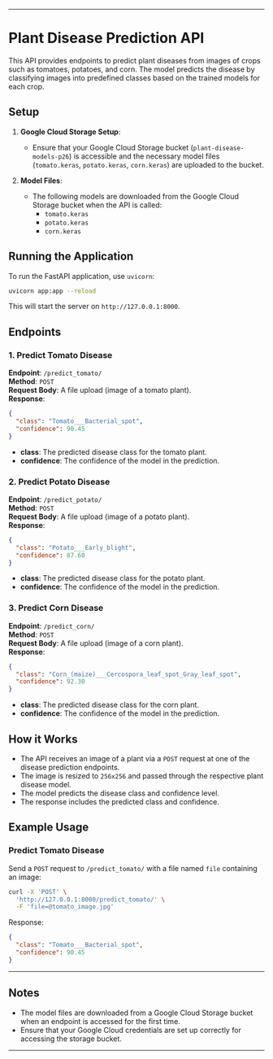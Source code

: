 
---

# Plant Disease Prediction API

This API provides endpoints to predict plant diseases from images of crops such as tomatoes, potatoes, and corn. The model predicts the disease by classifying images into predefined classes based on the trained models for each crop.

## Setup

1. **Google Cloud Storage Setup**: 
   - Ensure that your Google Cloud Storage bucket (`plant-disease-models-p26`) is accessible and the necessary model files (`tomato.keras`, `potato.keras`, `corn.keras`) are uploaded to the bucket.
   
2. **Model Files**:
   - The following models are downloaded from the Google Cloud Storage bucket when the API is called:
     - `tomato.keras`
     - `potato.keras`
     - `corn.keras`

## Running the Application

To run the FastAPI application, use `uvicorn`:

```bash
uvicorn app:app --reload
```

This will start the server on `http://127.0.0.1:8000`.

## Endpoints

### 1. **Predict Tomato Disease**
   **Endpoint**: `/predict_tomato/`  
   **Method**: `POST`  
   **Request Body**: A file upload (image of a tomato plant).  
   **Response**:
   ```json
   {
     "class": "Tomato___Bacterial_spot",
     "confidence": 90.45
   }
   ```
   - **class**: The predicted disease class for the tomato plant.
   - **confidence**: The confidence of the model in the prediction.

### 2. **Predict Potato Disease**
   **Endpoint**: `/predict_potato/`  
   **Method**: `POST`  
   **Request Body**: A file upload (image of a potato plant).  
   **Response**:
   ```json
   {
     "class": "Potato___Early_blight",
     "confidence": 87.60
   }
   ```
   - **class**: The predicted disease class for the potato plant.
   - **confidence**: The confidence of the model in the prediction.

### 3. **Predict Corn Disease**
   **Endpoint**: `/predict_corn/`  
   **Method**: `POST`  
   **Request Body**: A file upload (image of a corn plant).  
   **Response**:
   ```json
   {
     "class": "Corn_(maize)___Cercospora_leaf_spot_Gray_leaf_spot",
     "confidence": 92.30
   }
   ```
   - **class**: The predicted disease class for the corn plant.
   - **confidence**: The confidence of the model in the prediction.

## How it Works

- The API receives an image of a plant via a `POST` request at one of the disease prediction endpoints.
- The image is resized to `256x256` and passed through the respective plant disease model.
- The model predicts the disease class and confidence level.
- The response includes the predicted class and confidence.

## Example Usage

### Predict Tomato Disease

Send a `POST` request to `/predict_tomato/` with a file named `file` containing an image:

```bash
curl -X 'POST' \
  'http://127.0.0.1:8000/predict_tomato/' \
  -F 'file=@tomato_image.jpg'
```

Response:

```json
{
  "class": "Tomato___Bacterial_spot",
  "confidence": 90.45
}
```

---

## Notes

- The model files are downloaded from a Google Cloud Storage bucket when an endpoint is accessed for the first time.
- Ensure that your Google Cloud credentials are set up correctly for accessing the storage bucket.

---


